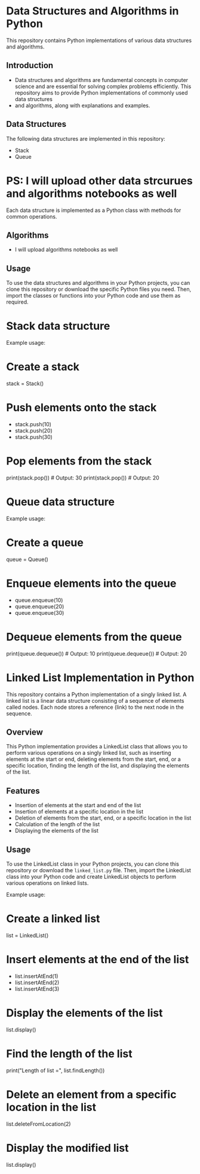 # Data Structures and Algorithms in Python

This repository contains Python implementations of various data structures and algorithms.

## Introduction

- Data structures and algorithms are fundamental concepts in computer science and are essential for solving complex problems efficiently. This repository aims to provide Python implementations of commonly used data structures 
- and algorithms, along with explanations and examples.

## Data Structures

The following data structures are implemented in this repository:

- Stack
- Queue

# PS: I will upload other data strcurues and algorithms notebooks as well

Each data structure is implemented as a Python class with methods for common operations.

## Algorithms

- I will upload algorithms notebooks as well

## Usage

To use the data structures and algorithms in your Python projects, you can clone this repository or download the specific Python files you need. Then, import the classes or functions into your Python code and use them as required.

# Stack data structure
Example usage:

# Create a stack
stack = Stack()

# Push elements onto the stack
- stack.push(10)
- stack.push(20)
- stack.push(30)

# Pop elements from the stack
print(stack.pop())  # Output: 30
print(stack.pop())  # Output: 20

# Queue data structure
Example usage:

# Create a queue
queue = Queue()

# Enqueue elements into the queue
- queue.enqueue(10)
- queue.enqueue(20)
- queue.enqueue(30)

# Dequeue elements from the queue
print(queue.dequeue())  # Output: 10
print(queue.dequeue())  # Output: 20

# Linked List Implementation in Python

This repository contains a Python implementation of a singly linked list. A linked list is a linear data structure consisting of a sequence of elements called nodes. Each node stores a reference (link) to the next node in the sequence.

## Overview

This Python implementation provides a LinkedList class that allows you to perform various operations on a singly linked list, such as inserting elements at the start or end, deleting elements from the start, end, or a specific location, finding the length of the list, and displaying the elements of the list.

## Features

- Insertion of elements at the start and end of the list
- Insertion of elements at a specific location in the list
- Deletion of elements from the start, end, or a specific location in the list
- Calculation of the length of the list
- Displaying the elements of the list

## Usage

To use the LinkedList class in your Python projects, you can clone this repository or download the `linked_list.py` file. Then, import the LinkedList class into your Python code and create LinkedList objects to perform various operations on linked lists.

Example usage:

# Create a linked list
list = LinkedList()

# Insert elements at the end of the list
- list.insertAtEnd(1)
- list.insertAtEnd(2)
- list.insertAtEnd(3)

# Display the elements of the list
list.display()

# Find the length of the list
print("Length of list =", list.findLength())

# Delete an element from a specific location in the list
list.deleteFromLocation(2)

# Display the modified list
list.display()
